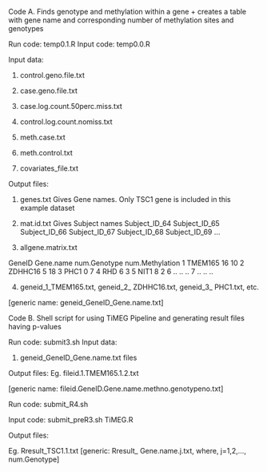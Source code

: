 
Code A. Finds genotype and methylation within a gene + creates a table with gene name and corresponding number of methylation sites and genotypes

Run code: temp0.1.R
Input code: temp0.0.R

Input data:
1.	control.geno.file.txt
2.	case.geno.file.txt

3.	case.log.count.50perc.miss.txt
4.	control.log.count.nomiss.txt

5.	meth.case.txt
6.	meth.control.txt

7.	covariates_file.txt

Output files:

1.	genes.txt 
Gives Gene names. Only TSC1 gene is included in this example dataset

2.	mat.id.txt
Gives Subject names
Subject_ID_64
Subject_ID_65
Subject_ID_66
Subject_ID_67
Subject_ID_68
Subject_ID_69
…

3.	allgene.matrix.txt

GeneID
Gene.name
num.Genotype
num.Methylation
1
TMEM165
16
10
2
ZDHHC16
5
18
3
PHC1
0
7
4
RHD
6
3
5
NIT1
8
2
6
..
..
..
7
..
..
..

4.	geneid_1_TMEM165.txt, geneid_2_ ZDHHC16.txt, geneid_3_ PHC1.txt, etc.

[generic name: geneid_GeneID_Gene.name.txt]



Code B. Shell script for using TiMEG Pipeline and generating result files having p-values

Run code: submit3.sh
Input data:
1.	geneid_GeneID_Gene.name.txt files

Output files:
Eg. fileid.1.TMEM165.1.2.txt

[generic name:
fileid.GeneID.Gene.name.methno.genotypeno.txt]


Run code: submit_R4.sh

Input code:
submit_preR3.sh
TiMEG.R

Output files:

Eg. Rresult_TSC1.1.txt
[generic: Rresult_ Gene.name.j.txt, where, j=1,2,…, num.Genotype]



